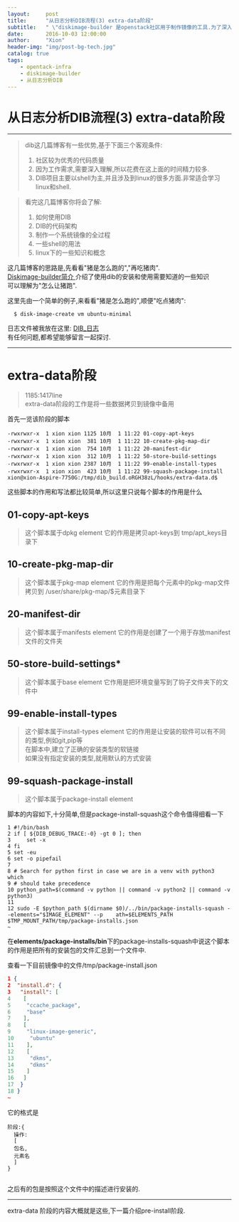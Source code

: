 ```yaml
---
layout:     post
title:      "从日志分析DIB流程(3) extra-data阶段"
subtitle:   " \"diskimage-builder 是openstack社区用于制作镜像的工具.为了深入了解dib制作镜像的全过程,对一个简单的例子进行贯通的分析.\""
date:       2016-10-03 12:00:00
author:     "Xion"
header-img: "img/post-bg-tech.jpg"
catalog: true
tags:
    - opentack-infra
    - diskimage-builder
    - 从日志分析DIB
---
```


# 从日志分析DIB流程(3) extra-data阶段
---

>dib这几篇博客有一些优势,基于下面三个客观条件:     
> 1. 社区较为优秀的代码质量  
> 2. 因为工作需求,需要深入理解,所以花费在这上面的时间精力较多.  
> 3. DIB项目主要以shell为主,并且涉及到linux的很多方面.非常适合学习linux和shell.  

> 看完这几篇博客你将会了解:  
> 1. 如何使用DIB  
> 2. DIB的代码架构  
> 3. 制作一个系统镜像的全过程  
> 4. 一些shell的用法  
> 5. linux下的一些知识和概念  

这几篇博客的思路是,先看看"猪是怎么跑的","再吃猪肉".  
[ Diskimage-builder简介 ](https://xionchen.github.io/2016/10/01/dib-introduction/)介绍了使用dib的安装和使用需要知道的一些知识  
可以理解为"怎么让猪跑".  

这里先由一个简单的例子,来看看"猪是怎么跑的",顺便"吃点猪肉":

      $ disk-image-create vm ubuntu-minimal

日志文件被我放在这里:  [DIB_日志](https://github.com/xionchen/note/blob/master/dib/Dib-log.markdown)  
有任何问题,都希望能够留言一起探讨.

---



# extra-data阶段
> 1185:1417line  
> extra-data阶段的工作是将一些数据拷贝到镜像中备用

首先一览该阶段的脚本

```shell
-rwxrwxr-x  1 xion xion 1125 10月  1 11:22 01-copy-apt-keys
-rwxrwxr-x  1 xion xion  381 10月  1 11:22 10-create-pkg-map-dir
-rwxrwxr-x  1 xion xion  754 10月  1 11:22 20-manifest-dir
-rwxrwxr-x  1 xion xion  312 10月  1 11:22 50-store-build-settings
-rwxrwxr-x  1 xion xion 2387 10月  1 11:22 99-enable-install-types
-rwxrwxr-x  1 xion xion  423 10月  1 11:22 99-squash-package-install
xion@xion-Aspire-7750G:/tmp/dib_build.oRGH38zL/hooks/extra-data.d$ 

```

这些脚本的作用和写法都比较简单,所以这里只说每个脚本的作用是什么

## 01-copy-apt-keys 
> 这个脚本属于dpkg element
它的作用是拷贝apt-keys到 tmp/apt_keys目录下
 
## 10-create-pkg-map-dir     
> 这个脚本属于pkg-map element
它的作用是把每个元素中的pkg-map文件拷贝到 /user/share/pkg-map/$元素目录下

## 20-manifest-dir
> 这个脚本属于manifests element
它的作用是创建了一个用于存放manifest文件的文件夹

## 50-store-build-settings*
> 这个脚本属于base element
它作用是把环境变量写到了钩子文件夹下的文件中

## 99-enable-install-types
> 这个脚本属于install-types element
它的作用是让安装的软件可以有不同的类型,例如git,pip等  
在脚本中,建立了正确的安装类型的软链接  
如果没有指定安装的类型,就用默认的方式安装

## 99-squash-package-install
> 这个脚本属于package-install element

脚本的内容如下,十分简单,但是package-install-squash这个命令值得细看一下

```shell
1 #!/bin/bash                                                                                      
2 if [ ${DIB_DEBUG_TRACE:-0} -gt 0 ]; then                                       
3     set -x                                                                     
4 fi                                                                             
5 set -eu                                                                        
6 set -o pipefail                                                                
7                                                                                
8 # Search for python first in case we are in a venv with python3 which          
9 # should take precedence                                                       
10 python_path=$(command -v python || command -v python2 || command -v python3)   
11                                                                                
12 sudo -E $python_path $(dirname $0)/../bin/package-installs-squash --elements="$IMAGE_ELEMENT" --p    ath=$ELEMENTS_PATH $TMP_MOUNT_PATH/tmp/package-installs.json
~                                                            
```

在**elements/package-installs/bin**下的package-installs-squash中说这个脚本的作用是把所有的安装包的文件汇总到一个文件中.

查看一下目前镜像中的文件/tmp/package-install.json

```json
1 {                                                                              
2  "install.d": {                                                                
3   "install": [                                                                 
4    [                                                                           
5     "ccache_package",                                                          
6     "base"                                                                                       
7    ],                                                                          
8    [                                                                           
9     "linux-image-generic",                                                     
10     "ubuntu"                                                                   
11    ],                                                                          
12    [                                                                           
13     "dkms",                                                                    
14     "dkms"                                                                     
15    ]                                                                           
16   ]                                                                            
17  }                                                                             
18 }                                                                              
~     
```

它的格式是


```
阶段:{
  操作:
  [
  包名,
  元素名
  ]  
}
 
```

之后有的包是按照这个文件中的描述进行安装的.

---

extra-data 阶段的内容大概就是这些,下一篇介绍pre-install阶段.

